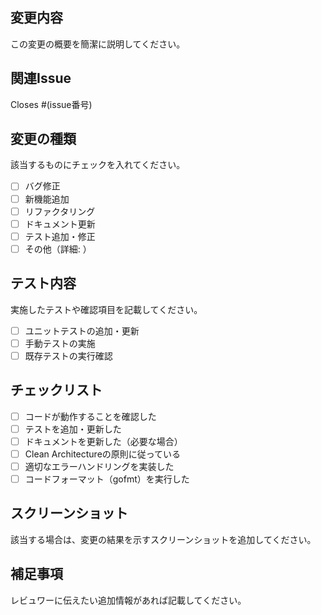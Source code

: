## 変更内容

この変更の概要を簡潔に説明してください。

## 関連Issue

Closes #(issue番号)

## 変更の種類

該当するものにチェックを入れてください。

- [ ] バグ修正
- [ ] 新機能追加
- [ ] リファクタリング
- [ ] ドキュメント更新
- [ ] テスト追加・修正
- [ ] その他（詳細: ）

## テスト内容

実施したテストや確認項目を記載してください。

- [ ] ユニットテストの追加・更新
- [ ] 手動テストの実施
- [ ] 既存テストの実行確認

## チェックリスト

- [ ] コードが動作することを確認した
- [ ] テストを追加・更新した
- [ ] ドキュメントを更新した（必要な場合）
- [ ] Clean Architectureの原則に従っている
- [ ] 適切なエラーハンドリングを実装した
- [ ] コードフォーマット（gofmt）を実行した

## スクリーンショット

該当する場合は、変更の結果を示すスクリーンショットを追加してください。

## 補足事項

レビュワーに伝えたい追加情報があれば記載してください。
